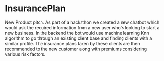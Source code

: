 # InsurancePlan
New Product pitch. As part of a hackathon we created a new chatbot which would ask the required information from a new user who's looking to start a new business. In the backend the bot would use machine learning Knn algorithm to go through an existing client base and finding clients with a similar profile. The insurance plans taken by these clients are then recommended to the new customer along with premiums considering various risk factors. 
